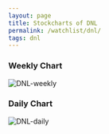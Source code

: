 ```yaml
---
layout: page
title: Stockcharts of DNL
permalink: /watchlist/dnl/
tags: dnl
---
```


### Weekly Chart
![DNL-weekly](http://www.marketwatch.com/kaavio.Webhost/charts/big.chart?nosettings=1&symb=DNL&uf=0&type=4&size=3&sid=11487044&style=1013&freq=2&time=12&ma=6&maval=20,50,200&lf=4&lf2=0&lf3=0&height=510&width=720&mocktick=1)

### Daily Chart
![DNL-daily](http://www.marketwatch.com/kaavio.Webhost/charts/big.chart?nosettings=1&symb=DNL&uf=7168&type=4&size=3&sid=11487044&style=1013&freq=1&time=8&ma=6&maval=20,50,200&lf=4&lf2=0&lf3=0&height=510&width=720&mocktick=1)
